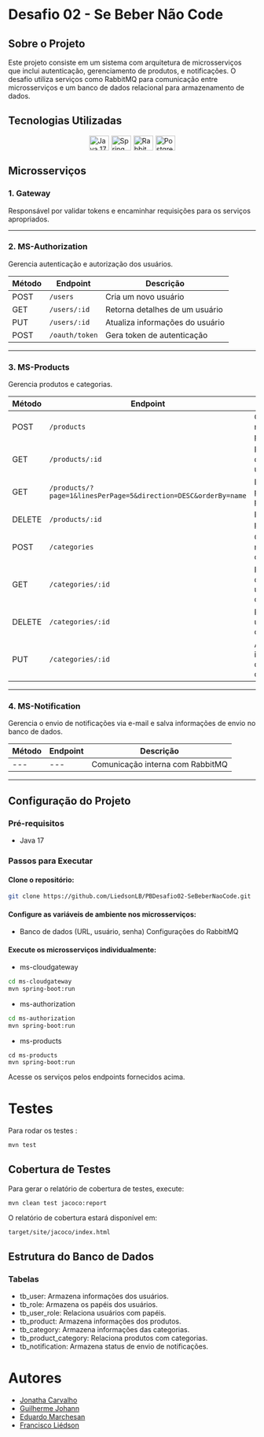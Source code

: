 # Desafio 02 - Se Beber Não Code

## Sobre o Projeto

Este projeto consiste em um sistema com arquitetura de microsserviços que inclui autenticação, gerenciamento de produtos, e notificações. O desafio utiliza serviços como RabbitMQ para comunicação entre microsserviços e um banco de dados relacional para armazenamento de dados.

## Tecnologias Utilizadas

<div style="display: flex; flex-wrap: wrap; gap: 5px; justify-content: center">
  <img src="https://cdn.jsdelivr.net/gh/devicons/devicon/icons/java/java-original.svg" alt="Java 17" height="30" width="40">
  <img src="https://cdn.jsdelivr.net/gh/devicons/devicon/icons/spring/spring-original.svg" alt="Spring Boot 3.X" height="30" width="40">
  <img src="https://cdn.jsdelivr.net/gh/devicons/devicon/icons/rabbitmq/rabbitmq-original.svg" alt="RabbitMQ" height="30" width="40">
  <img src="https://cdn.jsdelivr.net/gh/devicons/devicon/icons/postgresql/postgresql-original.svg" alt="PostgreSQL" height="30" width="40">
</div>

## Microsserviços

### 1. Gateway
Responsável por validar tokens e encaminhar requisições para os serviços apropriados.

---

### 2. MS-Authorization
Gerencia autenticação e autorização dos usuários.

| **Método** | **Endpoint**       | **Descrição**                   |
|------------|--------------------|---------------------------------|
| POST       | `/users`           | Cria um novo usuário           |
| GET        | `/users/:id`       | Retorna detalhes de um usuário |
| PUT        | `/users/:id`       | Atualiza informações do usuário|
| POST       | `/oauth/token`     | Gera token de autenticação     |

---

### 3. MS-Products
Gerencia produtos e categorias.

| **Método** | **Endpoint**                                  | **Descrição**                               |
|------------|-----------------------------------------------|---------------------------------------------|
| POST       | `/products`                                   | Cria um novo produto                        |
| GET        | `/products/:id`                               | Retorna detalhes de um produto              |
| GET        | `/products/?page=1&linesPerPage=5&direction=DESC&orderBy=name` | Lista produtos paginados                   |
| DELETE     | `/products/:id`                               | Remove um produto                           |
| POST       | `/categories`                                 | Cria uma nova categoria                     |
| GET        | `/categories/:id`                             | Retorna detalhes de uma categoria           |
| DELETE     | `/categories/:id`                             | Remove uma categoria                        |
| PUT        | `/categories/:id`                             | Atualiza informações de uma categoria       |

---

### 4. MS-Notification
Gerencia o envio de notificações via e-mail e salva informações de envio no banco de dados.

| **Método** | **Endpoint**       | **Descrição**                      |
|------------|--------------------|------------------------------------|
| ---        | ---                | Comunicação interna com RabbitMQ  |

---

## Configuração do Projeto

### Pré-requisitos

- Java 17

### Passos para Executar

####  Clone o repositório:
```bash
git clone https://github.com/LiedsonLB/PBDesafio02-SeBeberNaoCode.git
```

#### Configure as variáveis de ambiente nos microsserviços:

- Banco de dados (URL, usuário, senha)
Configurações do RabbitMQ

#### Execute os microsserviços individualmente:
- ms-cloudgateway
```bash
cd ms-cloudgateway
mvn spring-boot:run
```
- ms-authorization
```bash
cd ms-authorization
mvn spring-boot:run
```
- ms-products
```shell
cd ms-products
mvn spring-boot:run
```
Acesse os serviços pelos endpoints fornecidos acima.
# Testes

Para rodar os testes :

```bash
mvn test
```

## Cobertura de Testes

Para gerar o relatório de cobertura de testes, execute:

```bash
mvn clean test jacoco:report
```

O relatório de cobertura estará disponível em:
```
target/site/jacoco/index.html
```

## Estrutura do Banco de Dados
### Tabelas

- tb_user: Armazena informações dos usuários.
- tb_role: Armazena os papéis dos usuários.
- tb_user_role: Relaciona usuários com papéis.
- tb_product: Armazena informações dos produtos.
- tb_category: Armazena informações das categorias.
- tb_product_category: Relaciona produtos com categorias.
- tb_notification: Armazena status de envio de notificações.

# Autores

- [Jonatha Carvalho](https://github.com/jowgaze)
- [Guilherme Johann ](https://github.com/lgjohann)
- [Eduardo Marchesan](https://github.com/edMarchesan)
- [Francisco Liédson](https://github.com/LiedsonLB)